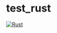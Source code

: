 # test_rust

[![Rust](https://github.com/wookay/test_rust/actions/workflows/rust.yml/badge.svg)](https://github.com/wookay/test_rust/actions/workflows/rust.yml)
